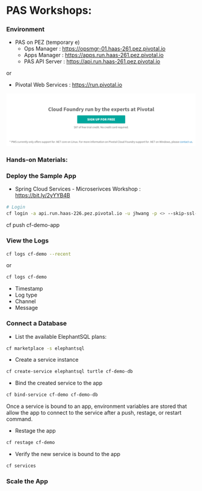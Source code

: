 
# PAS Workshops:

### Environment
- PAS on PEZ  (temporary e)
  - Ops Manager : https://opsmgr-01.haas-261.pez.pivotal.io
  - Apps Manager : https://apps.run.haas-261.pez.pivotal.io
  - PAS API Server : https://api.run.haas-261.pez.pivotal.io

or 
- Pivotal Web Services : https://run.pivotal.io

![](img/pws-sign-up-free.png)

<!-- 
  or
- PAS on Azure
  - Ops Manager : https://opsmgr.pcf.kr.pivotal.io
  - Apps Manager : https://apps.sys.pcf.kr.pivotal.io
  - PAS API Server : https://api.sys.pcf.kr.pivotal.io
 -->

### Hands-on Materials:
### Deploy the Sample App

- Spring Cloud Services - Microserivces Workshop : https://bit.ly/2yYYB4B

```bash
# Login 
cf login -a api.run.haas-226.pez.pivotal.io -u jhwang -p <> --skip-ssl-validation
```

cf push cf-demo-app

### View the Logs
```bash
cf logs cf-demo --recent
```
or
```bash
cf logs cf-demo
```

- Timestamp
- Log type
- Channel
- Message

### Connect a Database
- List the available ElephantSQL plans:
```bash
cf marketplace -s elephantsql
```
- Create a service instance
```bash
cf create-service elephantsql turtle cf-demo-db
```
- Bind the created service to the app
```bash
cf bind-service cf-demo cf-demo-db
```
Once a service is bound to an app, environment variables are stored that allow the app to connect to the service after a push, restage, or restart command.

- Restage the app
```bash
cf restage cf-demo
```
- Verify the new service is bound to the app
```bash
cf services
```

### Scale the App